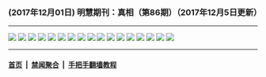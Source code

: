 ### (2017年12月01日) 明慧期刊：真相（第86期）（2017年12月5日更新）

---

<img src="http://qikan.minghui.org/mhqkpage/qikanimage/2017/12/01/zx86-read-online1.png"/> 

<img src="http://qikan.minghui.org/mhqkpage/qikanimage/2017/12/01/zx86-read-online2.png"/> 

<img src="http://qikan.minghui.org/mhqkpage/qikanimage/2017/12/01/zx86-read-online3.png"/> 

<img src="http://qikan.minghui.org/mhqkpage/qikanimage/2017/12/01/zx86-read-online4.png"/> 

<img src="http://qikan.minghui.org/mhqkpage/qikanimage/2017/12/01/zx86-read-online5.png"/> 

<img src="http://qikan.minghui.org/mhqkpage/qikanimage/2017/12/01/zx86-read-online6.png"/> 

<img src="http://qikan.minghui.org/mhqkpage/qikanimage/2017/12/01/zx86-read-online7.png"/> 

<img src="http://qikan.minghui.org/mhqkpage/qikanimage/2017/12/01/zx86-read-online8.png"/> 

<img src="http://qikan.minghui.org/mhqkpage/qikanimage/2017/12/01/zx86-read-online9.png"/> 

<img src="http://qikan.minghui.org/mhqkpage/qikanimage/2017/12/01/zx86-read-online10.png"/> 

<img src="http://qikan.minghui.org/mhqkpage/qikanimage/2017/12/01/zx86-read-online11.png"/> 

<img src="http://qikan.minghui.org/mhqkpage/qikanimage/2017/12/01/zx86-read-online12.png"/> 

<img src="http://qikan.minghui.org/mhqkpage/qikanimage/2017/12/01/zx86-read-online13.png"/> 

<img src="http://qikan.minghui.org/mhqkpage/qikanimage/2017/12/01/zx86-read-online14.png"/> 

<img src="http://qikan.minghui.org/mhqkpage/qikanimage/2017/12/01/zx86-read-online15.png"/> 

<img src="http://qikan.minghui.org/mhqkpage/qikanimage/2017/12/01/zx86-read-online16.png"/> 

<img src="http://qikan.minghui.org/mhqkpage/qikanimage/2017/12/01/zx86-read-online17.png"/> 



---

#### [首页](../../../..) &nbsp;|&nbsp; [禁闻聚合](https://github.com/gfw-breaker/banned-news) &nbsp;|&nbsp; [手把手翻墙教程](https://github.com/gfw-breaker/guides) 